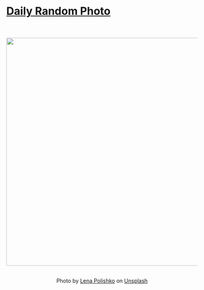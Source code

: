 # [Daily Random Photo](https://www.dailyrandomphoto.com/)

<div align="center">
  <br>
  <br>
  <a href="https://www.dailyrandomphoto.com/p/2023/2023-11-21/"><img src="https://images.unsplash.com/photo-1696075619078-6cb640d329ec?crop=entropy&cs=tinysrgb&fit=max&fm=jpg&ixid=M3w3NzUwOHwwfDF8cmFuZG9tfHx8fHx8fHx8MTcwMDUyNjY1OXw&ixlib=rb-4.0.3&q=80&w=1080" width="600px"></a>
  <br>
  <br>
  <p class="has-text-grey">Photo by <a href="https://unsplash.com/@ilona_a?utm_source=Daily%20Random%20Photo&amp;utm_medium=referral" target="_blank" rel="noopener noreferrer">Lena Polishko</a> on <a href="https://unsplash.com/photos/a-cactus-in-front-of-a-building-with-a-sky-background-ucbAf7DMXNA?utm_source=Daily%20Random%20Photo&amp;utm_medium=referral" target="_blank" rel="noopener noreferrer">Unsplash</a></p>
</div>
